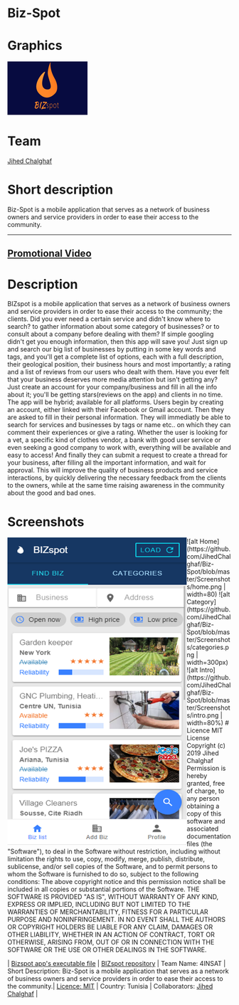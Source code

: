 # Biz-Spot

# Graphics
![alt text](https://github.com/JihedChalghaf/Biz-Spot/blob/master/Assets/Promo%20Graphic%20Default.png)

# Team
[Jihed Chalghaf](https://github.com/jihedchalghaf)

# Short description
Biz-Spot is a mobile application that serves as a network of business owners and service providers in order to ease their access to the community.

-----------------------
[Promotional Video](https://youtu.be/)
-----------------------

# Description
BIZspot is a mobile application that serves as a network of business owners and service providers in order to ease their access to the community; the clients.
Did you ever need a certain service and didn't know where to search? to gather information about some category of businesses? or to consult about a company before dealing with them?
If simple googling didn't get you enough information, then this app will save you!
Just sign up and search our big list of businesses by putting in some key words and tags, and you'll get a complete list of options, each with a full description, their geological position, their business hours and most importantly; a rating and a list of reviews from our users who dealt with them.
Have you ever felt that your business deserves more media attention but isn't getting any?
Just create an account for your company/business and fill in all the info about it; you'll be getting stars(reviews on the app) and clients in no time.
The app will be hybrid; available for all platforms.
Users begin by creating an account, either linked with their Facebook or Gmail account.
Then they are asked to fill in their personal information.
They will immediatly be able to search for services and businesses by tags or name etc.. on which they can comment their experiences or give a rating. Whether the user is looking for a vet, a specific kind of clothes vendor, a bank with good user service or even seeking a good company to work with, everything will be available and easy to access!
And finally they can submit a request to create a thread for your business, after filling all the important information, and wait for approval.
This will improve the quality of business products and service interactions, by quickly delivering the necessary feedback from the clients to the owners, while at the same time raising awareness in the community about the good and bad ones.

# Screenshots
<img src="https://github.com/JihedChalghaf/Biz-Spot/blob/master/Screenshots/home.png" align="left" width="80%"   >
![alt Home](https://github.com/JihedChalghaf/Biz-Spot/blob/master/Screenshots/home.png | width=80)
![alt Category](https://github.com/JihedChalghaf/Biz-Spot/blob/master/Screenshots/categories.png | width=300px)
![alt Intro](https://github.com/JihedChalghaf/Biz-Spot/blob/master/Screenshots/intro.png | width=80%)
# Licence
MIT License
Copyright (c) 2019 Jihed Chalghaf
Permission is hereby granted, free of charge, to any person obtaining a copy of this software and associated documentation files (the "Software"), to deal in the Software without restriction, including without limitation the rights to use, copy, modify, merge, publish, distribute, sublicense, and/or sell copies of the Software, and to permit persons to whom the Software is furnished to do so, subject to the following conditions:
The above copyright notice and this permission notice shall be included in all copies or substantial portions of the Software.
THE SOFTWARE IS PROVIDED "AS IS", WITHOUT WARRANTY OF ANY KIND, EXPRESS OR IMPLIED, INCLUDING BUT NOT LIMITED TO THE WARRANTIES OF MERCHANTABILITY, FITNESS FOR A PARTICULAR PURPOSE AND NONINFRINGEMENT. IN NO EVENT SHALL THE AUTHORS OR COPYRIGHT HOLDERS BE LIABLE FOR ANY CLAIM, DAMAGES OR OTHER LIABILITY, WHETHER IN AN ACTION OF CONTRACT, TORT OR OTHERWISE, ARISING FROM, OUT OF OR IN CONNECTION WITH THE SOFTWARE OR THE USE OR OTHER DEALINGS IN THE SOFTWARE.


| [Bizspot app's executable file](https://github.com/master/Code/app-debug.apk) | [BIZspot repository](https://github.com/) | Team Name: 4INSAT | Short Description: Biz-Spot is a mobile application that serves as a network of business owners and service providers in order to ease their access to the community.| [Licence: MIT](https://github.com/master/) | Country: Tunisia | Collaborators: [Jihed Chalghaf](https://github.com/jihedchalghaf) |
